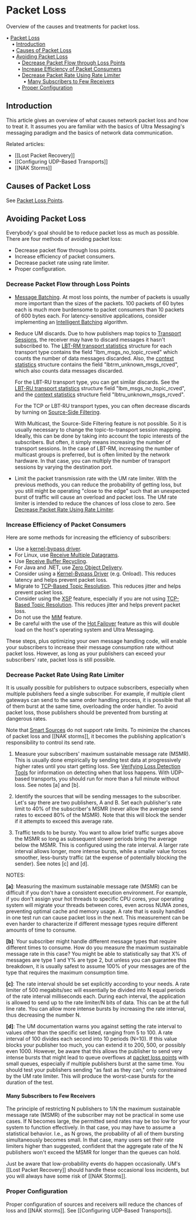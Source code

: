 # Packet Loss

Overview of the causes and treatments for packet loss.

<!-- mdtoc-start -->
&bull; [Packet Loss](#packet-loss)  
&nbsp;&nbsp;&nbsp;&nbsp;&bull; [Introduction](#introduction)  
&nbsp;&nbsp;&nbsp;&nbsp;&bull; [Causes of Packet Loss](#causes-of-packet-loss)  
&nbsp;&nbsp;&nbsp;&nbsp;&bull; [Avoiding Packet Loss](#avoiding-packet-loss)  
&nbsp;&nbsp;&nbsp;&nbsp;&nbsp;&nbsp;&nbsp;&nbsp;&bull; [Decrease Packet Flow through Loss Points](#decrease-packet-flow-through-loss-points)  
&nbsp;&nbsp;&nbsp;&nbsp;&nbsp;&nbsp;&nbsp;&nbsp;&bull; [Increase Efficiency of Packet Consumers](#increase-efficiency-of-packet-consumers)  
&nbsp;&nbsp;&nbsp;&nbsp;&nbsp;&nbsp;&nbsp;&nbsp;&bull; [Decrease Packet Rate Using Rate Limiter](#decrease-packet-rate-using-rate-limiter)  
&nbsp;&nbsp;&nbsp;&nbsp;&nbsp;&nbsp;&nbsp;&nbsp;&nbsp;&nbsp;&nbsp;&nbsp;&bull; [Many Subscribers to Few Receivers](#many-subscribers-to-few-receivers)  
&nbsp;&nbsp;&nbsp;&nbsp;&nbsp;&nbsp;&nbsp;&nbsp;&bull; [Proper Configuration](#proper-configuration)  
<!-- TOC created by './mdtoc.pl kb/packet-loss.md' (see https://github.com/fordsfords/mdtoc) -->
<!-- mdtoc-end -->


## Introduction

This article gives an overview of what causes network packet loss and how to treat it.
It assumes you are familiar with the basics of Ultra Messaging's messaging paradigm
and the basics of network data communication.

Related articles:
* [[Lost Packet Recovery]]
* [[Configuring UDP-Based Transports]]
* [[NAK Storms]]

## Causes of Packet Loss

See [Packet Loss Points](https://ultramessaging.github.io/currdoc/doc/Design/packetloss.html#packetlosspoints).

## Avoiding Packet Loss

Everybody's goal should be to reduce packet loss as much as possible.
There are four methods of avoiding packet loss:

* Decrease packet flow through loss points.
* Increase efficiency of packet consumers.
* Decrease packet rate using rate limiter.
* Proper configuration.

### Decrease Packet Flow through Loss Points

* [Message Batching](https://ultramessaging.github.io/currdoc/doc/Design/architecture.html#messagebatching).
At most loss points, the number of packets is usually more important than the sizes of the packets.
100 packets of 60 bytes each is much more burdensome to packet consumers than 10 packets of 600 bytes each.
For latency-sensitive applications, consider implementing an
[Intelligent Batching](https://ultramessaging.github.io/currdoc/doc/Design/architecture.html#intelligentbatching)
algorithm.

* Reduce UM discards. Due to how publishers map topics to
[Transport Sessions](https://ultramessaging.github.io/currdoc/doc/Design/fundamentalconcepts.html#transportsessions),
the receiver may have to discard messages it hasn't subscribed to.
The
[LBT-RM transport statistics](https://ultramessaging.github.io/currdoc/doc/API/structlbm__rcv__transport__stats__t__stct.html)
structure for each transport type contains the field "lbm_msgs_no_topic_rcved" which counts the number of data messages discarded.
Also, the
[context statistics](https://ultramessaging.github.io/currdoc/doc/API/structlbm__context__stats__t__stct.html)
structure contains the field "lbtrm_unknown_msgs_rcved", which also counts data messages discarded.

  For the LBT-RU transport type, you can get similar discards.
  See the
  [LBT-RU transport statistics](https://ultramessaging.github.io/currdoc/doc/API/structlbm__rcv__transport__stats__lbtru__t__stct.html)
  structure field "lbm_msgs_no_topic_rcved", and the
  [context statistics](https://ultramessaging.github.io/currdoc/doc/API/structlbm__context__stats__t__stct.html)
  structure field "lbtru_unknown_msgs_rcved".

  For the TCP or LBT-RU transport types, you can often decrease discards by turning on
  [Source-Side Filtering](https://ultramessaging.github.io/currdoc/doc/Config/grpmajoroptions.html#transportsourcesidefilteringbehaviorsource).

  With Multicast, the Source-Side Filtering feature is not possible.
  So it is usually necessary to change the topic-to-transport session mapping.
  Ideally, this can be done by taking into account the topic interests of the subscribers.
  But often, it simply means increasing the number of transport sessions.
  In the case of LBT-RM, increasing the number of multicast groups is preferred, but is often limited by the network hardware.
  In that case, you can multiply the number of transport sessions by varying the destination port.

* Limit the packet transmission rate with the UM rate limiter.
With the previous methods, you can reduce the probability of getting loss,
but you still might be operating "close to the edge" such that an unexpected burst of traffic will
cause an overload and packet loss.
The UM rate limiter is intended to reduce the chances of loss close to zero.
See [Decrease Packet Rate Using Rate Limiter](#decrease-packet-rate-using-rate-limiter).

### Increase Efficiency of Packet Consumers

Here are some methods for increasing the efficiency of subscribers:
* Use a [kernel-bypass driver](https://ultramessaging.github.io/currdoc/doc/Design/umglossary.html#glossarykernelbypass).
* For Linux, use [Receive Multiple Datagrams](https://ultramessaging.github.io/currdoc/doc/Design/advancedoptimizations.html#receivemultipledatagrams).
* Use [Receive Buffer Recycling](https://ultramessaging.github.io/currdoc/doc/Design/advancedoptimizations.html#receivebufferrecycling).
* For Java and .NET, use [Zero Object Delivery](https://ultramessaging.github.io/currdoc/doc/Design/advancedoptimizations.html#zeroobjectdelivery).
* Consider using a
[Kernel-Bypass Driver](https://ultramessaging.github.io/currdoc/doc/Design/umglossary.html#glossaryk)
(e.g. Onload).
This reduces latency and helps prevent packet loss.
* Migrate to
[TCP-Based Topic Resolution](https://ultramessaging.github.io/currdoc/doc/Design/topicresolutiondescription.html#tcpbasedtopicresolutiondetails).
This reduces jitter and helps prevent packet loss.
* Consider using the
[XSP](https://ultramessaging.github.io/currdoc/doc/Design/umfeatures.html#transportservicesproviderxsp)
feature, especially if you are not using
[TCP-Based Topic Resolution](https://ultramessaging.github.io/currdoc/doc/Design/topicresolutiondescription.html#tcpbasedtopicresolutiondetails).
This reduces jitter and helps prevent packet loss.
* Do not use the
[MIM](https://ultramessaging.github.io/currdoc/doc/Design/umfeatures.html#multicastimmediatemessaging)
feature.
* Be careful with the use of the
[Hot Failover](https://ultramessaging.github.io/currdoc/doc/Design/umfeatures.html#hotfailoverhf)
feature as this will double load on the host's operating system and Ultra Messaging.

These steps, plus optimizing your own message handling code, will enable your subscribers to increase their message
consumption rate without packet loss.
However, as long as your publishers can exceed your subscribers' rate, packet loss is still possible.

### Decrease Packet Rate Using Rate Limiter

It is usually possible for publishers to outpace subscribers, especially when multiple publishers feed a single subscriber.
For example, if multiple client gateways can send to the same order handling process,
it is possible that all of them burst at the same time, overloading the order handler.
To avoid packet loss, those publishers should be prevented from bursting at dangerous rates.

Note that
[Smart Sources](https://ultramessaging.github.io/currdoc/doc/Design/advancedoptimizations.html#smartsources)
do not support rate limits.
To minimize the chances of packet loss and [[NAK storms]],
it becomes the publishing application's responsibility to control its send rate.

1. Measure your subscribers' maximum sustainable message rate (MSMR).
This is usually done empirically by sending test data at progressively
higher rates until you start getting loss.
See [Verifying Loss Detection Tools](https://ultramessaging.github.io/currdoc/doc/Design/packetloss.html#verifyinglossdetectiontools)
for information on detecting when that loss happens.
With UDP-based transports, you should run for more than a full minute without loss.
See notes [a] and [b].

2. Identify the sources that will be sending messages to the subscriber.
Let's say there are two publishers, A and B.
Set each publisher's rate limit to 40% of the subscriber's MSMR
(never allow the average send rates to exceed 80% of the MSMR).
Note that this will block the sender if it attempts to exceed this average rate.

3. Traffic tends to be bursty.
You want to allow brief traffic surges above the MSMR so long as
subsequent slower periods bring the average below the MSMR.
This is configured using the rate interval.
A larger rate interval allows longer, more intense bursts,
while a smaller value forces smoother, less-bursty traffic
(at the expense of potentially blocking the sender).
See notes [c] and [d].

NOTES:

**[a]**: Measuring the maximum sustainable message rate (MSMR) can be difficult if
you don't have a consistent execution environment.
For example, if you don't assign your hot threads to specific CPU cores,
your operating system will migrate your threads between cores,
even across NUMA zones, preventing optimal cache and memory usage.
A rate that is easily handled in one test run can cause packet loss in the next.
This measurement can be even harder to characterize if different message types
require different amounts of time to consume.

**[b]**: Your subscriber might handle different message types that require different times to consume.
How do you measure the maximum sustainable message rate in this case?
You might be able to statistically say that X% of messages are type 1 and Y%
are type 2, but unless you can guarantee this breakdown, it is usually safest to
assume 100% of your messages are of the type that requires the maximum consumption time.

**[c]**: The rate interval should be set explicitly according to your needs.
A rate limiter of 500 megabits/sec will essentially be divided into N
equal periods of the rate interval milliseconds each.
During each interval, the application is allowed to send up to
the rate limiter/N bits of data. This can be at the full line rate.
You can allow more intense bursts by increasing the rate interval,
thus decreasing the number N.

**[d]**: The UM documentation warns you against setting the rate interval
to values other than the specific set listed, ranging from 5 to 100.
A rate interval of 100 divides each second into 10 periods (N=10).
If this value blocks your publisher too much,
you can extend it to 200, 500, or possibly even 1000.
However, be aware that this allows the publisher to send very intense
bursts that might lead to queue overflows at
[packet loss points](https://ultramessaging.github.io/currdoc/doc/Design/packetloss.html#packetlosspoints)
with small queues,
especially if multiple publishers burst at the same time.
You should test your publishers sending "as fast as they can,"
only constrained by the UM rate limiter.
This will produce the worst-case bursts for the duration of the test.

#### Many Subscribers to Few Receivers

The principle of restricting N publishers to 1/N the maximum sustainable message rate (MSMR)
of the subscriber may not be practical in some use cases.
If N becomes large, the permitted send rates may be too low for your system to function effectively.
In that case, you may have to assume a statistical behavior.
I.e., as N grows, the probability of all of them bursting simultaneously becomes small.
In that case, many users set their rate limiters higher than suggested,
confident that the aggregate rate of the N publishers won't exceed the MSMR for
longer than the queues can hold.

Just be aware that low-probability events do happen occasionally.
UM's [[Lost Packet Recovery]] should handle these occasional loss incidents,
but you will always have some risk of [[NAK Storms]].

### Proper Configuration

Proper configuration of sources and receivers will reduce the chances of
loss and [[NAK storms]].
See [[Configuring UDP-Based Transports]].
